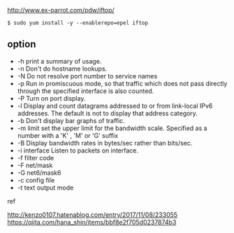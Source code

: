 

http://www.ex-parrot.com/pdw/iftop/


```console
$ sudo yum install -y --enablerepo=epel iftop
```

option
----

- -h print a summary of usage.
- -n Don't do hostname lookups.
- -N Do not resolve port number to service names
- -p Run in promiscuous mode, so that traffic which does not pass directly through the specified interface is also counted.
- -P Turn on port display.
- -l Display and count datagrams addressed to or from link-local IPv6 addresses. The default is not to display that address category.
- -b Don't display bar graphs of traffic.
- -m limit set the upper limit for the bandwidth scale. Specified as a number with a 'K' , 'M' or 'G' suffix
- -B Display bandwidth rates in bytes/sec rather than bits/sec.
- -i interface Listen to packets on interface.
- -f filter code
- -F net/mask
- -G net6/mask6
- -c config file
- -t text output mode

ref  

http://kenzo0107.hatenablog.com/entry/2017/11/08/233055  
https://qiita.com/hana_shin/items/bbf8e2f705d0237874b3  
